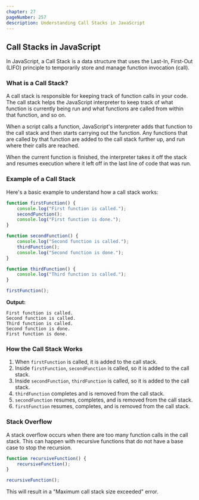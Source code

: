 ```yaml
---
chapter: 27
pageNumber: 257
description: Understanding Call Stacks in JavaScript 
---
```



## Call Stacks in JavaScript

In JavaScript, a Call Stack is a data structure that uses the Last-In, First-Out (LIFO) principle to temporarily store and manage function invocation (call).

### What is a Call Stack?

A call stack is responsible for keeping track of function calls in your code. The call stack helps the JavaScript interpreter to keep track of what function is currently being run and what functions are called from within that function, and so on.

When a script calls a function, JavaScript's interpreter adds that function to the call stack and then starts carrying out the function. Any functions that are called by that function are added to the call stack further up, and run where their calls are reached.

When the current function is finished, the interpreter takes it off the stack and resumes execution where it left off in the last line of code that was run.

### Example of a Call Stack

Here's a basic example to understand how a call stack works:

```javascript
function firstFunction() {
    console.log("First function is called.");
    secondFunction();
    console.log("First function is done.");
}

function secondFunction() {
    console.log("Second function is called.");
    thirdFunction();
    console.log("Second function is done.");
}

function thirdFunction() {
    console.log("Third function is called.");
}

firstFunction();
```

**Output:**
```
First function is called.
Second function is called.
Third function is called.
Second function is done.
First function is done.
```

### How the Call Stack Works

1. When `firstFunction` is called, it is added to the call stack.
2. Inside `firstFunction`, `secondFunction` is called, so it is added to the call stack.
3. Inside `secondFunction`, `thirdFunction` is called, so it is added to the call stack.
4. `thirdFunction` completes and is removed from the call stack.
5. `secondFunction` resumes, completes, and is removed from the call stack.
6. `firstFunction` resumes, completes, and is removed from the call stack.

### Stack Overflow

A stack overflow occurs when there are too many function calls in the call stack. This can happen with recursive functions that do not have a base case to stop the recursion.

```javascript
function recursiveFunction() {
    recursiveFunction();
}

recursiveFunction();
```

This will result in a "Maximum call stack size exceeded" error.

